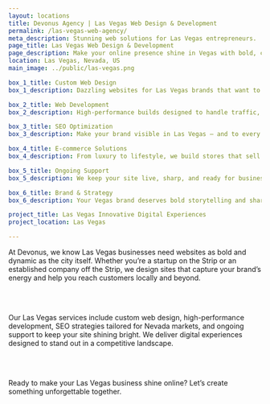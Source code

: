 ```yaml
---
layout: locations
title: Devonus Agency | Las Vegas Web Design & Development
permalink: /las-vegas-web-agency/
meta_description: Stunning web solutions for Las Vegas entrepreneurs.
page_title: Las Vegas Web Design & Development
page_description: Make your online presence shine in Vegas with bold, custom web design.
location: Las Vegas, Nevada, US
main_image: ../public/las-vegas.png

box_1_title: Custom Web Design
box_1_description: Dazzling websites for Las Vegas brands that want to leave a lasting impression.

box_2_title: Web Development
box_2_description: High-performance builds designed to handle traffic, engagement, and conversion.

box_3_title: SEO Optimization
box_3_description: Make your brand visible in Las Vegas — and to every visitor searching for you.

box_4_title: E-commerce Solutions
box_4_description: From luxury to lifestyle, we build stores that sell and stand out.

box_5_title: Ongoing Support
box_5_description: We keep your site live, sharp, and ready for business 24/7.

box_6_title: Brand & Strategy
box_6_description: Your Vegas brand deserves bold storytelling and sharp digital presence — we’ll help you get there.

project_title: Las Vegas Innovative Digital Experiences
project_location: Las Vegas

---
```


At Devonus, we know Las Vegas businesses need websites as bold and dynamic as the city itself. Whether you’re a startup on the Strip or an established company off the Strip, we design sites that capture your brand’s energy and help you reach customers locally and beyond.

<br>  
<br>

Our Las Vegas services include custom web design, high-performance development, SEO strategies tailored for Nevada markets, and ongoing support to keep your site shining bright. We deliver digital experiences designed to stand out in a competitive landscape.

<br>  
<br>

Ready to make your Las Vegas business shine online? Let’s create something unforgettable together.
